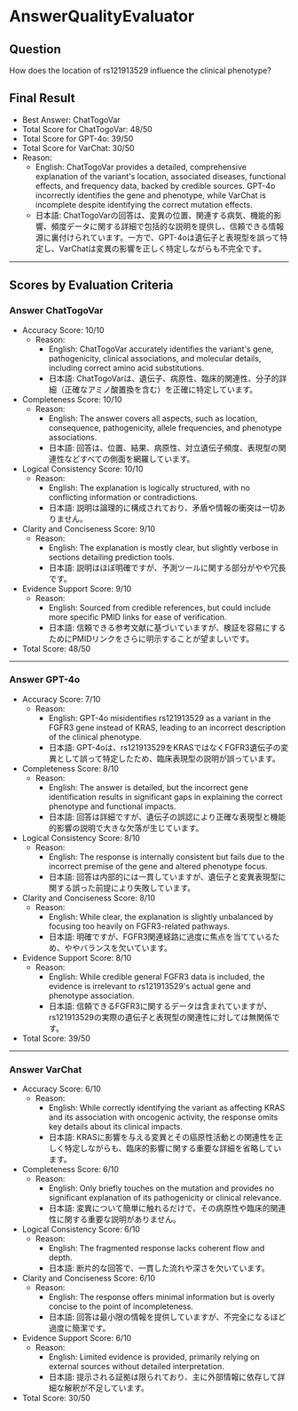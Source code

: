 # AnswerQualityEvaluator

## Question

How does the location of rs121913529 influence the clinical phenotype?

## Final Result

- Best Answer: ChatTogoVar
- Total Score for ChatTogoVar: 48/50
- Total Score for GPT-4o: 39/50
- Total Score for VarChat: 30/50
- Reason:
  - English: ChatTogoVar provides a detailed, comprehensive explanation of the variant's location, associated diseases, functional effects, and frequency data, backed by credible sources. GPT-4o incorrectly identifies the gene and phenotype, while VarChat is incomplete despite identifying the correct mutation effects.
  - 日本語: ChatTogoVarの回答は、変異の位置、関連する病気、機能的影響、頻度データに関する詳細で包括的な説明を提供し、信頼できる情報源に裏付けられています。一方で、GPT-4oは遺伝子と表現型を誤って特定し、VarChatは変異の影響を正しく特定しながらも不完全です。

---

## Scores by Evaluation Criteria

### Answer ChatTogoVar
- Accuracy Score: 10/10
  - Reason: 
    - English: ChatTogoVar accurately identifies the variant's gene, pathogenicity, clinical associations, and molecular details, including correct amino acid substitutions.
    - 日本語: ChatTogoVarは、遺伝子、病原性、臨床的関連性、分子的詳細（正確なアミノ酸置換を含む）を正確に特定しています。
- Completeness Score: 10/10
  - Reason: 
    - English: The answer covers all aspects, such as location, consequence, pathogenicity, allele frequencies, and phenotype associations.
    - 日本語: 回答は、位置、結果、病原性、対立遺伝子頻度、表現型の関連性などすべての側面を網羅しています。
- Logical Consistency Score: 10/10
  - Reason: 
    - English: The explanation is logically structured, with no conflicting information or contradictions.
    - 日本語: 説明は論理的に構成されており、矛盾や情報の衝突は一切ありません。
- Clarity and Conciseness Score: 9/10
  - Reason: 
    - English: The explanation is mostly clear, but slightly verbose in sections detailing prediction tools.
    - 日本語: 説明はほぼ明確ですが、予測ツールに関する部分がやや冗長です。
- Evidence Support Score: 9/10
  - Reason: 
    - English: Sourced from credible references, but could include more specific PMID links for ease of verification.
    - 日本語: 信頼できる参考文献に基づいていますが、検証を容易にするためにPMIDリンクをさらに明示することが望ましいです。
- Total Score: 48/50

---

### Answer GPT-4o
- Accuracy Score: 7/10
  - Reason: 
    - English: GPT-4o misidentifies rs121913529 as a variant in the FGFR3 gene instead of KRAS, leading to an incorrect description of the clinical phenotype.
    - 日本語: GPT-4oは、rs121913529をKRASではなくFGFR3遺伝子の変異として誤って特定したため、臨床表現型の説明が誤っています。
- Completeness Score: 8/10
  - Reason: 
    - English: The answer is detailed, but the incorrect gene identification results in significant gaps in explaining the correct phenotype and functional impacts.
    - 日本語: 回答は詳細ですが、遺伝子の誤認により正確な表現型と機能的影響の説明で大きな欠落が生じています。
- Logical Consistency Score: 8/10
  - Reason: 
    - English: The response is internally consistent but fails due to the incorrect premise of the gene and altered phenotype focus.
    - 日本語: 回答は内部的には一貫していますが、遺伝子と変異表現型に関する誤った前提により失敗しています。
- Clarity and Conciseness Score: 8/10
  - Reason: 
    - English: While clear, the explanation is slightly unbalanced by focusing too heavily on FGFR3-related pathways.
    - 日本語: 明確ですが、FGFR3関連経路に過度に焦点を当てているため、ややバランスを欠いています。
- Evidence Support Score: 8/10
  - Reason: 
    - English: While credible general FGFR3 data is included, the evidence is irrelevant to rs121913529's actual gene and phenotype association.
    - 日本語: 信頼できるFGFR3に関するデータは含まれていますが、rs121913529の実際の遺伝子と表現型の関連性に対しては無関係です。
- Total Score: 39/50

---

### Answer VarChat
- Accuracy Score: 6/10
  - Reason: 
    - English: While correctly identifying the variant as affecting KRAS and its association with oncogenic activity, the response omits key details about its clinical impacts.
    - 日本語: KRASに影響を与える変異とその癌原性活動との関連性を正しく特定しながらも、臨床的影響に関する重要な詳細を省略しています。
- Completeness Score: 6/10
  - Reason: 
    - English: Only briefly touches on the mutation and provides no significant explanation of its pathogenicity or clinical relevance.
    - 日本語: 変異について簡単に触れるだけで、その病原性や臨床的関連性に関する重要な説明がありません。
- Logical Consistency Score: 6/10
  - Reason: 
    - English: The fragmented response lacks coherent flow and depth.
    - 日本語: 断片的な回答で、一貫した流れや深さを欠いています。
- Clarity and Conciseness Score: 6/10
  - Reason: 
    - English: The response offers minimal information but is overly concise to the point of incompleteness.
    - 日本語: 回答は最小限の情報を提供していますが、不完全になるほど過度に簡潔です。
- Evidence Support Score: 6/10
  - Reason: 
    - English: Limited evidence is provided, primarily relying on external sources without detailed interpretation.
    - 日本語: 提示される証拠は限られており、主に外部情報に依存して詳細な解釈が不足しています。
- Total Score: 30/50